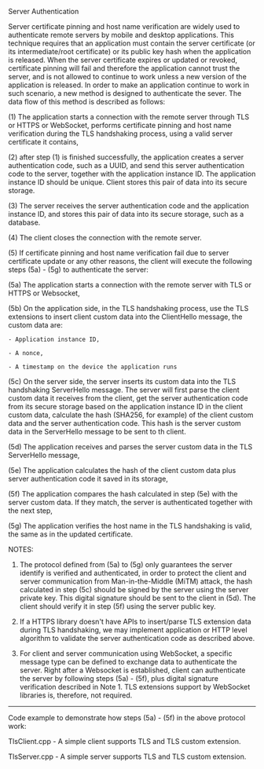 Server Authentication

Server certificate pinning and host name verification are widely used to authenticate remote servers by mobile and desktop applications. This technique requires that an application must contain the server certificate (or its intermediate/root certificate) or its public key hash when the application is released. When the server certificate expires or updated or revoked, certificate pinning will fail and therefore the application cannot trust the server, and is not allowed to continue to work unless a new version of the application is released. In order to make an application continue to work in such scenario, a new method is designed to authenticate the sever. The data flow of this method is described as follows:

(1) The application starts a connection with the remote server through TLS or HTTPS or WebSocket, performs certificate pinning and host name verification during the TLS handshaking process, using a valid server certificate it contains,

(2) after step (1) is finished successfully, the application creates a server authentication code, such as a UUID, and send this server authentication code to the server, together with the application instance ID. The application instance ID should be unique. Client stores this pair of data into its secure storage.

(3) The server receives the server authentication code and the application instance ID, and stores this pair of data into its secure storage, such as a database.

(4) The client closes the connection with the remote server.

(5) If certificate pinning and host name verification fail due to server certificate update or any other reasons, the client will execute the following steps (5a) - (5g) to authenticate the server:

  (5a) The application starts a connection with the remote server with TLS or HTTPS or Websocket,
  
  (5b) On the application side, in the TLS handshaking process, use the TLS extensions to insert client custom data into the ClientHello message, the custom data are: 
  
    - Application instance ID,
    
    - A nonce,
    
    - A timestamp on the device the application runs
  
  (5c) On the server side, the server inserts its custom data into the TLS handshaking ServerHello message. The server will first parse the client custom data it receives from the client, get the server authentication code from its secure storage based on the application instance ID in the client custom data, calculate the hash (SHA256, for example) of the client custom data and the server authentication code. This hash is the server custom data in the ServerHello message to be sent to th client.
  
  (5d) The application receives and parses the server custom data in the TLS ServerHello message, 
  
  (5e) The application calculates the hash of the client custom data plus server authentication code it saved in its storage,
  
  (5f) The application compares the hash calculated in step (5e) with the server custom data. If they match, the server is authenticated together with the next step,
  
  (5g) The application verifies the host name in the TLS handshaking is valid, the same as in the updated certificate.


NOTES:

1. The protocol defined from (5a) to (5g) only guarantees the server identify is verified and authenticated, in order to protect the client and server communication from Man-in-the-Middle (MiTM) attack, the hash calculated in step (5c) should be signed by the server using the server private key. This digital signature should be sent to the client in (5d). The client should verify it in step (5f) using the server public key.

2. If a HTTPS library doesn't have APIs to insert/parse TLS extension data during TLS handshaking, we may implement application or HTTP level algorithm to validate the server authentication code as described above.

3. For client and server communication using WebSocket, a specific message type can be defined to exchange data to authenticate the server. Right after a Websocket is established, client can authenticate the server by following steps (5a) - (5f), plus digital signature verification described in Note 1. TLS extensions support by WebSocket libraries is, therefore, not required.


----------------------------------------------------------------------------------------
Code example to demonstrate how steps (5a) - (5f) in the above protocol work:

TlsClient.cpp - A simple client supports TLS and TLS custom extension.

TlsServer.cpp - A simple server supports TLS and TLS custom extension.
